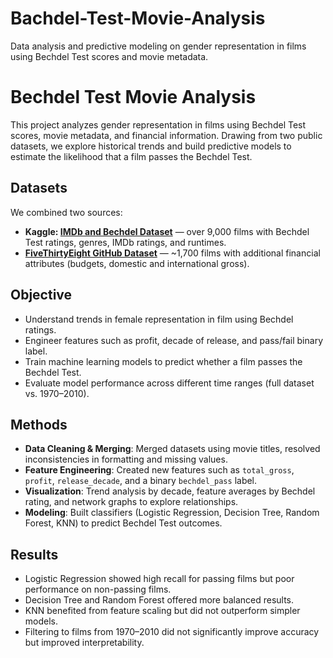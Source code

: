 # Bachdel-Test-Movie-Analysis
Data analysis and predictive modeling on gender representation in films using Bechdel Test scores and movie metadata.

# Bechdel Test Movie Analysis

This project analyzes gender representation in films using Bechdel Test scores, movie metadata, and financial information. Drawing from two public datasets, we explore historical trends and build predictive models to estimate the likelihood that a film passes the Bechdel Test.

## Datasets

We combined two sources:
- **Kaggle: [IMDb and Bechdel Dataset](https://www.kaggle.com/datasets/nliabzd/movies-imdb-and-bechdel-information)** — over 9,000 films with Bechdel Test ratings, genres, IMDb ratings, and runtimes.
- **[FiveThirtyEight GitHub Dataset](https://github.com/fivethirtyeight/data/blob/master/bechdel/movies.csv)** — ~1,700 films with additional financial attributes (budgets, domestic and international gross).

## Objective

- Understand trends in female representation in film using Bechdel ratings.
- Engineer features such as profit, decade of release, and pass/fail binary label.
- Train machine learning models to predict whether a film passes the Bechdel Test.
- Evaluate model performance across different time ranges (full dataset vs. 1970–2010).

## Methods

- **Data Cleaning & Merging**: Merged datasets using movie titles, resolved inconsistencies in formatting and missing values.
- **Feature Engineering**: Created new features such as `total_gross`, `profit`, `release_decade`, and a binary `bechdel_pass` label.
- **Visualization**: Trend analysis by decade, feature averages by Bechdel rating, and network graphs to explore relationships.
- **Modeling**: Built classifiers (Logistic Regression, Decision Tree, Random Forest, KNN) to predict Bechdel Test outcomes.

## Results

- Logistic Regression showed high recall for passing films but poor performance on non-passing films.
- Decision Tree and Random Forest offered more balanced results.
- KNN benefited from feature scaling but did not outperform simpler models.
- Filtering to films from 1970–2010 did not significantly improve accuracy but improved interpretability.

